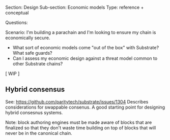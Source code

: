 Section: Design
Sub-section: Economic models
Type: reference + conceptual

Questions: 

Scenario: I'm building a parachain and I'm looking to ensure my chain is economically secure. 

- What sort of economic models come "out of the box" with Substrate? What safe guards?
- Can I assess my economic design against a threat model common to other Substrate chains?

[ WIP ]
## Hybrid consensus

See: https://github.com/paritytech/substrate/issues/1304
Describes considerations for swappable consenus.
A good starting point for designing hybrid consesnus systems.

Note: block authoring engines must be made aware of blocks that are finalized so that they don't waste time building on top of blocks that will never be in the canonical chain.
